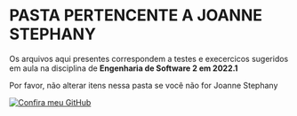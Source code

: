 # PASTA PERTENCENTE A JOANNE STEPHANY

Os arquivos aqui presentes correspondem a testes e execercicos sugeridos em aula na disciplina de **Engenharia de Software 2 em 2022.1**

Por favor, não alterar itens nessa pasta se você não for Joanne Stephany

<a href="https://github.com/joannestephany">
  <img src="https://i.redd.it/nu2j4uhesht61.png"
       alt="Confira meu GitHub">
</a>